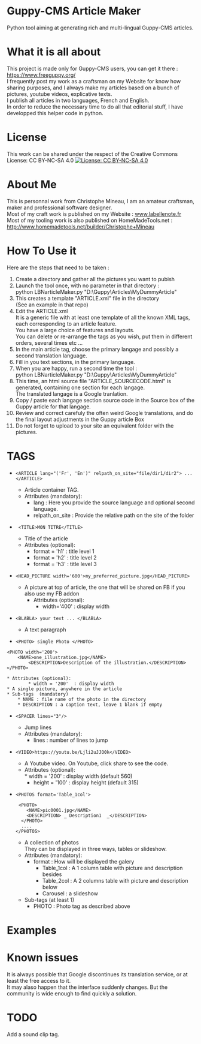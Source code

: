 # Guppy-CMS Article Maker
Python tool aiming at generating rich and multi-lingual Guppy-CMS articles.

# What it is all about
This project is made only for Guppy-CMS users, you can get it there  : https://www.freeguppy.org/    
I frequently post my work as a craftsman on my Website for know how sharing purposes, and I always make my articles based on a bunch of pictures, youtube videos, explicative texts.    
I publish all articles in two languages, French and English.    
In order to reduce the necessary time to do all that editorial stuff, I have developped this helper code in python.    

# License
This work can be shared under the respect of the Creative Commons License: CC BY-NC-SA 4.0
[![License: CC BY-NC-SA 4.0](https://img.shields.io/badge/License-CC%20BY--NC--SA%204.0-lightgrey.svg)](https://creativecommons.org/licenses/by-nc-sa/4.0/)

	
# About Me
This is personnal work from Christophe Mineau, I am an amateur craftsman, maker and professional software designer.  
Most of my craft work is published on my Website : www.labellenote.fr  
Most of my tooling work is also published on HomeMadeTools.net : http://www.homemadetools.net/builder/Christophe+Mineau   


# How To Use it
Here are the steps that need to be taken :      

1. Create a directory and gather all the pictures you want to pubish
1. Launch the tool once, with no parameter in that directory :  
	python LBNarticleMaker.py "D:\Guppy\Articles\MyDummyArticle"  
1. This creates a template "ARTICLE.xml" file in the directory  
(See an example in that repo)
1. Edit the ARTICLE.xml  
It is a generic file with at least one template of all the known XML tags, each corresponding to an article feature.  
You have a large choice of features and layouts.  
You can delete or re-arrange the tags as you wish, put them in different orders, several times etc ...
1. In the main article tag, choose the primary langage and possibly a second translation language.
1. Fill in you text sections, in the primary language.
1. When you are happy, run a second time the tool :  
	python LBNarticleMaker.py "D:\Guppy\Articles\MyDummyArticle"
1. This time, an html source file "ARTICLE_SOURCECODE.html" is generated, containing one section for each langage.  
The translated langage is a Google tranlation.
1. Copy / paste each langage section source code in the Source box of the Guppy article for that langage.
1. Review and correct carefuly the often weird Google translations, and do the final layout adjustments in the Guppy article Box
1. Do not forget to upload to your site an equivalent folder with the pictures.


# TAGS

* ```<ARTICLE lang="('Fr', 'En')" relpath_on_site="file/dir1/dir2"> ... </ARTICLE>``` 
	* Article container TAG.
	* Attributes (mandatory):
		* lang : Here you provide the source language and optional second language.  
		* relpath_on_site : Provide  the relative path on the site of the folder

*  ``` <TITLE>MON TITRE</TITLE>```  
	* Title of the article
	* Attributes (optional):  
		* format = 'h1'  : title level 1  
		* format = 'h2'  : title level 2  
		* format = 'h3'  : title level 3  
		
* ```<HEAD_PICTURE width='600'>my_preferred_picture.jpg</HEAD_PICTURE>```  
	* A picture at top of article, the one that will be shared on FB if you also use my FB addon   
        * Attributes (optional):
        	* width='400' : display width  
		
* ```<BLABLA> your text ... </BLABLA>```  
	* A text paragraph  
	
* ```<PHOTO> single Photo </PHOTO>```
```
<PHOTO width='200'>     
	<NAME>one_illustration.jpg</NAME>
    	<DESCRIPTION>Description of the illustration.</DESCRIPTION>
</PHOTO>
```  
	* Attributes (optional):  
        	* width = '200'  : display width  
	* A single picture, anywhere in the article  
	* Sub-tags  (mandatory)  
		* NAME : file name of the photo in the directory  
		* DESCRIPTION : a caption text, leave 1 blank if empty  

* ```<SPACER lines="3"/>```
	* Jump lines  
	* Attributes (mandatory):  
		* lines : number of lines to jump

* ```<VIDEO>https://youtu.be/Ljli2uJJO0k</VIDEO>```  
	* A Youtube video. On Youtube, click share to see the code.  
	* Attributes (optional):  
        	* width = '200'  : display width (default 560) 
		* height = '100' : display height (default 315)  
* ```<PHOTOS format='Table_1col'> ```  
  ```
   <PHOTO>
      <NAME>pic0001.jpg</NAME>
      <DESCRIPTION> _ Description1  _</DESCRIPTION>
    </PHOTO>
    ....
  </PHOTOS>
  ```
	* A collection of photos  
	They can be displayed in three ways, tables or slideshow.  
	* Attributes (mandatory):  
		* format : How will be displayed the galery  
			* Table_1col : A 1 column table with picture and description besides  
			* Table_2col : A 2 columns table with picture and description below  
			* Carousel  : a slideshow   
	* Sub-tags  (at least 1)  
		* PHOTO : Photo tag as described above  
 

# Examples


# Known issues
It is always possible that Google discontinues its translation service, or at least the free access to it.  
It may alaso happen that the interface suddenly changes. But the community is wide enough to find quickly a solution.

# TODO
Add a sound clip tag.


